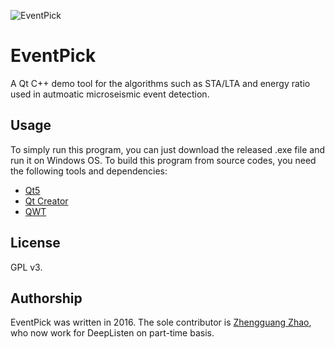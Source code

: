 ![EventPick](https://github.com/uqzzhao/EventPick/blob/master/examples/eventpick.png)

# EventPick
A Qt C++ demo tool for the algorithms such as STA/LTA and energy ratio used in autmoatic microseismic event detection. 

## Usage
To simply run this program, you can just download the released .exe file and run it on Windows OS.
To build this program from source codes, you need the following tools and dependencies:
* [Qt5](https://www.qt.io/)
* [Qt Creator](https://www.qt.io/)
* [QWT](https://sourceforge.net/projects/qwt/)  

## License
GPL v3.

## Authorship
EventPick was written in 2016. The sole contributor is [Zhengguang Zhao](https://www.researchgate.net/profile/Zhengguang_Zhao2), who now work for DeepListen on part-time basis.
